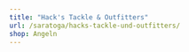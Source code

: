 ```yaml
---
title: "Hack's Tackle & Outfitters"
url: /saratoga/hacks-tackle-und-outfitters/
shop: Angeln
---
```

